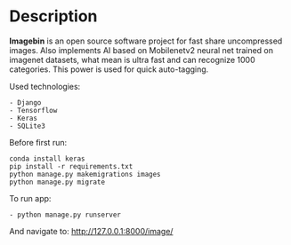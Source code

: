 # Description
**Imagebin** is an open source software project for fast share uncompressed images. 
Also implements AI based on Mobilenetv2 neural net trained on imagenet datasets, what mean is ultra fast and can recognize 1000 categories. 
This power is used for quick auto-tagging.

Used technologies:
```
- Django
- Tensorflow
- Keras
- SQLite3
```
Before first run:
```
conda install keras
pip install -r requirements.txt
python manage.py makemigrations images
python manage.py migrate
```
To run app:
```
- python manage.py runserver
```
And navigate to: http://127.0.0.1:8000/image/



